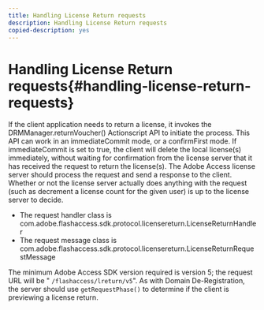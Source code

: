 ```yaml
---
title: Handling License Return requests
description: Handling License Return requests
copied-description: yes
---
```


# Handling License Return requests{#handling-license-return-requests}

If the client application needs to return a license, it invokes the DRMManager.returnVoucher() Actionscript API to initiate the process. This API can work in an immediateCommit mode, or a confirmFirst mode. If immediateCommit is set to true, the client will delete the local license(s) immediately, without waiting for confirmation from the license server that it has received the request to return the license(s). The Adobe Access license server should process the request and send a response to the client. Whether or not the license server actually does anything with the request (such as decrement a license count for the given user) is up to the license server to decide.

* The request handler class is com.adobe.flashaccess.sdk.protocol.licensereturn.LicenseReturnHandler 
* The request message class is com.adobe.flashaccess.sdk.protocol.licensereturn.LicenseReturnRequestMessage

The minimum Adobe Access SDK version required is version 5; the request URL will be " `/flashaccess/lreturn/v5`". As with Domain De-Registration, the server should use `getRequestPhase()` to determine if the client is previewing a license return. 
